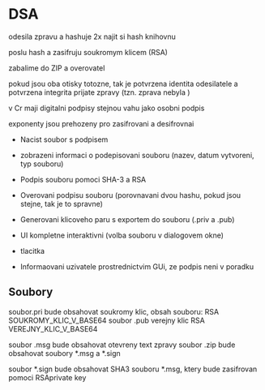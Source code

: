 # DSA

odesila zpravu a hashuje 2x
najit si hash knihovnu 

poslu hash a zasifruju soukromym klicem (RSA)

zabalime do ZIP
a overovatel

pokud jsou oba otisky totozne, tak je potvrzena identita odesilatele a potvrzena integrita prijate zpravy
(tzn. zprava nebyla )

v Cr maji digitalni podpisy stejnou vahu jako osobni podpis


exponenty jsou prehozeny pro zasifrovani a desifrovnai


- Nacist soubor s podpisem
- zobrazeni informaci o podepisovani souboru (nazev, datum vytvoreni, typ souboru)

- Podpis souboru pomoci SHA-3 a RSA
- Overovani podpisu souboru (porovnavani dvou hashu, pokud jsou stejne, tak je to spravne)
- Generovani klicoveho paru s exportem do souboru (.priv a .pub)

- UI kompletne interaktivni (volba souboru v dialogovem okne)
- tlacitka
- Informaovani uzivatele prostrednictvim GUi, ze podpis neni v poradku

## Soubory

soubor.pri bude obsahovat soukromy klic, obsah souboru: RSA SOUKROMY_KLIC_V_BASE64
soubor .pub verejny klic RSA VEREJNY_KLIC_V_BASE64

soubor .msg bude obsahovat otevreny text zpravy
soubor .zip bude obsahovat soubory *.msg a *.sign

soubor *.sign bude obsahovat SHA3 souboru *.msg, ktery bude zasifrovan pomoci RSAprivate key


